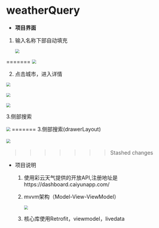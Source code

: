 # weatherQuery
* **项目界面**

1. 输入名称下部自动填充

   <img src="https://pic.imgdb.cn/item/621c6b1c2ab3f51d912d50b0.png" style="zoom:67%;" />
=======
​       <img src="https://pic.imgdb.cn/item/621c6b1c2ab3f51d912d50b0.png" style="zoom: 67%;" />

2. 点击城市，进入详情
 <img src="https://pic.imgdb.cn/item/621c6b572ab3f51d912de628.png" style="zoom:67%;" />

​      <img src="https://pic.imgdb.cn/item/621c6b9c2ab3f51d912e8a65.png" style="zoom:67%;" />


   <img src="https://pic.imgdb.cn/item/621c6b9c2ab3f51d912e8a65.png" style="zoom:67%;" />

3.侧部搜索

   <img src="https://pic.imgdb.cn/item/621c6c852ab3f51d9130963c.png" style="zoom:67%;" />
=======
3.侧部搜索(drawerLayout)

​    <img src="https://pic.imgdb.cn/item/621c6c852ab3f51d9130963c.png" style="zoom:67%;" />
>>>>>>> Stashed changes

* 项目说明

  1. 使用彩云天气提供的开放API,注册地址是https://dashboard.caiyunapp.com/
  
  2. mvvm架构（Model-View-ViewModel）
  
     <img src="https://pic.imgdb.cn/item/621c76b12ab3f51d914484db.png" style="zoom: 67%;" />
  
  3. 核心库使用Retrofit，viewmodel，livedata
